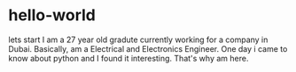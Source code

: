 # hello-world
lets start
I am a 27 year old gradute currently working for a company in Dubai.
Basically, am a Electrical and Electronics Engineer. One day i came to know about python and I found it interesting. That's why am here.
